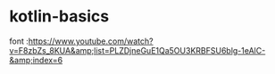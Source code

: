# kotlin-basics
font :https://www.youtube.com/watch?v=F8zbZs_8KUA&amp;list=PLZDjneGuE1Qa5OU3KRBFSU6blg-1eAlC-&amp;index=6
